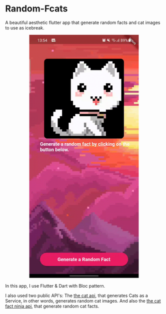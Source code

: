# Random-Fcats
A beautiful aesthetic flutter app that generate random facts and cat images to use as icebreak.


<p align="center">
  <img src="https://github.com/LuizFritsch/Random-Fcats/blob/main/assets/Screen_Recording_20210606-135444.gif" width="350" title="App running on android OS" alt="App running on android OS">
</p>


In this app, I use Flutter & Dart with Bloc pattern.

I also used two public API's: The [the cat api](https://thecatapi.com), that generates Cats as a Service, in other words, generates random cat images. And also the [the cat fact ninja api](https://catfact.ninja), that generate random cat facts. 

